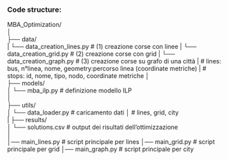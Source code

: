 ### Code structure:


MBA_Optimization/  
│  
├── data/  
|   └── data_creation_lines.py      # (1) creazione corse con linee
|   └── data_creation_grid.py       # (2) creazione corse con grid
|   └── data_creation_graph.py      # (3) creazione corse su grafo di una città
|       # lines: bus, n°linea, nome, geometry:percorso linea (coordinate metriche)
|       # stops: id, nome, tipo, nodo, coordinate metriche
│  
├── models/  
│   └── mba_ilp.py          # definizione modello ILP   
│  
├── utils/  
│   └── data_loader.py      # caricamento dati 
│                           # lines,  grid,  city  
|
├── results/  
│   └── solutions.csv            # output dei risultati dell’ottimizzazione  
│  
│── main_lines.py                # script principale per lines
│── main_grid.py                 # script principale per grid
│── main_graph.py                 # script principale per city      

